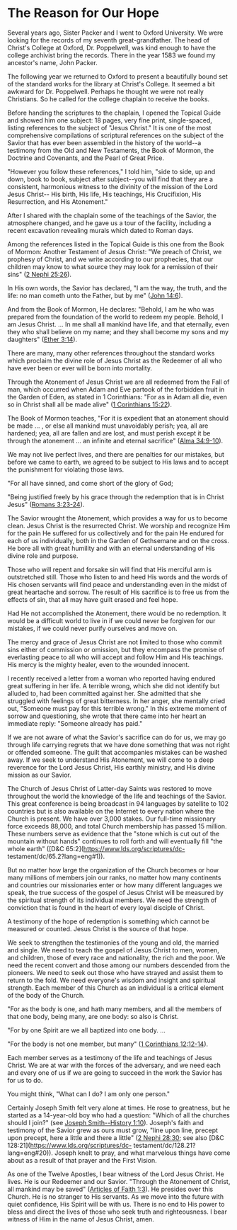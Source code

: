 # The Reason for Our Hope

Several years ago, Sister Packer and I went to Oxford University. We were
looking for the records of my seventh great-grandfather. The head of Christ's
College at Oxford, Dr. Poppelwell, was kind enough to have the college
archivist bring the records. There in the year 1583 we found my ancestor's
name, John Packer.

The following year we returned to Oxford to present a beautifully bound set of
the standard works for the library at Christ's College. It seemed a bit
awkward for Dr. Poppelwell. Perhaps he thought we were not really Christians.
So he called for the college chaplain to receive the books.

Before handing the scriptures to the chaplain, I opened the Topical Guide and
showed him one subject: 18 pages, very fine print, single-spaced, listing
references to the subject of "Jesus Christ." It is one of the most
comprehensive compilations of scriptural references on the subject of the
Savior that has ever been assembled in the history of the world--a testimony
from the Old and New Testaments, the Book of Mormon, the Doctrine and
Covenants, and the Pearl of Great Price.

"However you follow these references," I told him, "side to side, up and down,
book to book, subject after subject--you will find that they are a consistent,
harmonious witness to the divinity of the mission of the Lord Jesus Christ--
His birth, His life, His teachings, His Crucifixion, His Resurrection, and His
Atonement."

After I shared with the chaplain some of the teachings of the Savior, the
atmosphere changed, and he gave us a tour of the facility, including a recent
excavation revealing murals which dated to Roman days.

Among the references listed in the Topical Guide is this one from the Book of
Mormon: Another Testament of Jesus Christ: "We preach of Christ, we prophesy
of Christ, and we write according to our prophecies, that our children may
know to what source they may look for a remission of their sins" ([2 Nephi
25:26](https://www.lds.org/scriptures/bofm/2-ne/25.26?lang=eng#25)).

In His own words, the Savior has declared, "I am the way, the truth, and the
life: no man cometh unto the Father, but by me" ([John
14:6](https://www.lds.org/scriptures/nt/john/14.6?lang=eng#5)).

And from the Book of Mormon, He declares: "Behold, I am he who was prepared
from the foundation of the world to redeem my people. Behold, I am Jesus
Christ. ... In me shall all mankind have life, and that eternally, even they who
shall believe on my name; and they shall become my sons and my daughters"
([Ether 3:14](https://www.lds.org/scriptures/bofm/ether/3.14?lang=eng#13)).

There are many, many other references throughout the standard works which
proclaim the divine role of Jesus Christ as the Redeemer of all who have ever
been or ever will be born into mortality.

Through the Atonement of Jesus Christ we are all redeemed from the Fall of
man, which occurred when Adam and Eve partook of the forbidden fruit in the
Garden of Eden, as stated in 1 Corinthians: "For as in Adam all die, even so
in Christ shall all be made alive" ([1 Corinthians
15:22](https://www.lds.org/scriptures/nt/1-cor/15.22?lang=eng#21)).

The Book of Mormon teaches, "For it is expedient that an atonement should be
made ... , or else all mankind must unavoidably perish; yea, all are hardened;
yea, all are fallen and are lost, and must perish except it be through the
atonement ... an infinite and eternal sacrifice" ([Alma
34:9-10](https://www.lds.org/scriptures/bofm/alma/34.9-10?lang=eng#8)).

We may not live perfect lives, and there are penalties for our mistakes, but
before we came to earth, we agreed to be subject to His laws and to accept the
punishment for violating those laws.

"For all have sinned, and come short of the glory of God;

"Being justified freely by his grace through the redemption that is in Christ
Jesus" ([Romans
3:23-24](https://www.lds.org/scriptures/nt/rom/3.23-24?lang=eng#22)).

The Savior wrought the Atonement, which provides a way for us to become clean.
Jesus Christ is the resurrected Christ. We worship and recognize Him for the
pain He suffered for us collectively and for the pain He endured for each of
us individually, both in the Garden of Gethsemane and on the cross. He bore
all with great humility and with an eternal understanding of His divine role
and purpose.

Those who will repent and forsake sin will find that His merciful arm is
outstretched still. Those who listen to and heed His words and the words of
His chosen servants will find peace and understanding even in the midst of
great heartache and sorrow. The result of His sacrifice is to free us from the
effects of sin, that all may have guilt erased and feel hope.

Had He not accomplished the Atonement, there would be no redemption. It would
be a difficult world to live in if we could never be forgiven for our
mistakes, if we could never purify ourselves and move on.

The mercy and grace of Jesus Christ are not limited to those who commit sins
either of commission or omission, but they encompass the promise of
everlasting peace to all who will accept and follow Him and His teachings. His
mercy is the mighty healer, even to the wounded innocent.

I recently received a letter from a woman who reported having endured great
suffering in her life. A terrible wrong, which she did not identify but
alluded to, had been committed against her. She admitted that she struggled
with feelings of great bitterness. In her anger, she mentally cried out,
"Someone must pay for this terrible wrong." In this extreme moment of sorrow
and questioning, she wrote that there came into her heart an immediate reply:
"Someone already has paid."

If we are not aware of what the Savior's sacrifice can do for us, we may go
through life carrying regrets that we have done something that was not right
or offended someone. The guilt that accompanies mistakes can be washed away.
If we seek to understand His Atonement, we will come to a deep reverence for
the Lord Jesus Christ, His earthly ministry, and His divine mission as our
Savior.

The Church of Jesus Christ of Latter-day Saints was restored to move
throughout the world the knowledge of the life and teachings of the Savior.
This great conference is being broadcast in 94 languages by satellite to 102
countries but is also available on the Internet to every nation where the
Church is present. We have over 3,000 stakes. Our full-time missionary force
exceeds 88,000, and total Church membership has passed 15 million. These
numbers serve as evidence that the "stone which is cut out of the mountain
without hands" continues to roll forth and will eventually fill "the whole
earth" ([D&amp;C 65:2](https://www.lds.org/scriptures/dc-
testament/dc/65.2?lang=eng#1)).

But no matter how large the organization of the Church becomes or how many
millions of members join our ranks, no matter how many continents and
countries our missionaries enter or how many different languages we speak, the
true success of the gospel of Jesus Christ will be measured by the spiritual
strength of its individual members. We need the strength of conviction that is
found in the heart of every loyal disciple of Christ.

A testimony of the hope of redemption is something which cannot be measured or
counted. Jesus Christ is the source of that hope.

We seek to strengthen the testimonies of the young and old, the married and
single. We need to teach the gospel of Jesus Christ to men, women, and
children, those of every race and nationality, the rich and the poor. We need
the recent convert and those among our numbers descended from the pioneers. We
need to seek out those who have strayed and assist them to return to the fold.
We need everyone's wisdom and insight and spiritual strength. Each member of
this Church as an individual is a critical element of the body of the Church.

"For as the body is one, and hath many members, and all the members of that
one body, being many, are one body: so also is Christ.

"For by one Spirit are we all baptized into one body. ...

"For the body is not one member, but many" ([1 Corinthians
12:12-14](https://www.lds.org/scriptures/nt/1-cor/12.12-14?lang=eng#11)).

Each member serves as a testimony of the life and teachings of Jesus Christ.
We are at war with the forces of the adversary, and we need each and every one
of us if we are going to succeed in the work the Savior has for us to do.

You might think, "What can I do? I am only one person."

Certainly Joseph Smith felt very alone at times. He rose to greatness, but he
started as a 14-year-old boy who had a question: "Which of all the churches
should I join?" (see [Joseph Smith--History
1:10](https://www.lds.org/scriptures/pgp/js-h/1.10?lang=eng#9)). Joseph's
faith and testimony of the Savior grew as ours must grow, "line upon line,
precept upon precept, here a little and there a little" ([2 Nephi
28:30](https://www.lds.org/scriptures/bofm/2-ne/28.30?lang=eng#29); see also
[D&amp;C 128:21](https://www.lds.org/scriptures/dc-
testament/dc/128.21?lang=eng#20)). Joseph knelt to pray, and what marvelous
things have come about as a result of that prayer and the First Vision.

As one of the Twelve Apostles, I bear witness of the Lord Jesus Christ. He
lives. He is our Redeemer and our Savior. "Through the Atonement of Christ,
all mankind may be saved" ([Articles of Faith
1:3](https://www.lds.org/scriptures/pgp/a-of-f/1.3?lang=eng#2)). He presides
over this Church. He is no stranger to His servants. As we move into the
future with quiet confidence, His Spirit will be with us. There is no end to
His power to bless and direct the lives of those who seek truth and
righteousness. I bear witness of Him in the name of Jesus Christ, amen.


